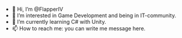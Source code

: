 - 👋 Hi, I’m @FlapperIV
- 👀 I’m interested in Game Development and being in IT-community.
- 🌱 I’m currently learning C# with Unity.
- 📫 How to reach me: you can write me message here.

<!---
FlapperIV/FlapperIV is a ✨ special ✨ repository because its `README.md` (this file) appears on your GitHub profile.
You can click the Preview link to take a look at your changes.
--->

